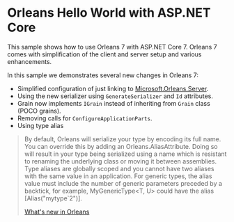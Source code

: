 # Orleans  Hello World with ASP.NET Core

This sample shows how to use Orleans 7 with ASP.NET Core 7. Orleans 7 comes with simplification of the client and server setup and various enhancements. 

In this sample we demonstrates several new changes in Orleans 7:

- Simplified configuration of just linking to [Microsoft.Orleans.Server](https://www.nuget.org/packages/Microsoft.Orleans.Server).
- Using the new serializer using `GenerateSerializer` and `Id` attributes.
- Grain now implements `IGrain` instead of inheriting from `Grain` class (POCO grains).
- Removing calls for `ConfigureApplicationParts`.
- Using type alias 


> By default, Orleans will serialize your type by encoding its full name. You can override this by adding an Orleans.AliasAttribute. Doing so will result in your type being serialized using a name which is resistant to renaming the underlying class or moving it between assemblies. Type aliases are globally scoped and you cannot have two aliases with the same value in an application. For generic types, the alias value must include the number of generic parameters preceded by a backtick, for example, MyGenericType<T, U> could have the alias [Alias("mytype`2")].
>
> [What's new in Orleans](https://learn.microsoft.com/en-gb/dotnet/orleans/whats-new-in-orleans)
 
